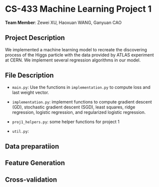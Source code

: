 # CS-433 Machine Learning Project 1

__Team Member__: Zewei XU, Haoxuan WANG, Ganyuan CAO


## Project Description
We implemented a machine learning model to recreate the discovering process of the Higgs particle with the data provided by ATLAS experiment at CERN. We implement several regression algorithms in our model. 

## File Description
* `main.py`: Use the functions in `implementation.py` to compute loss and last weight vector.

* `implementation.py`: implement functions to compute gradient descent (GD), stochastic gradient descent (SGD), least squares, ridge regression, logistic regression, and regularized logistic regression. 

* `proj1_helpers.py`: some helper functions for project 1

* `util.py`: 

## Data preparatiion

## Feature Generation

## Cross-validation 
